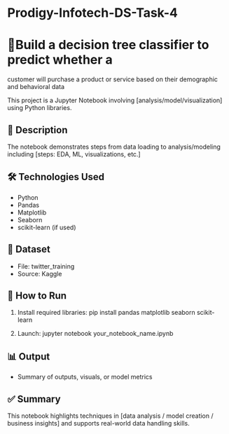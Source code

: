 # Prodigy-Infotech-DS-Task-4
# 📘Build a decision tree classifier to predict whether a
customer will purchase a product or service based on their
demographic and behavioral data

This project is a Jupyter Notebook involving [analysis/model/visualization] using Python libraries.

## 📌 Description
The notebook demonstrates steps from data loading to analysis/modeling including [steps: EDA, ML, visualizations, etc.]

## 🛠 Technologies Used
- Python
- Pandas
- Matplotlib
- Seaborn
- scikit-learn (if used)

## 📁 Dataset
- File: twitter_training
- Source: Kaggle

## 🚀 How to Run
1. Install required libraries:
   pip install pandas matplotlib seaborn scikit-learn

2. Launch:
   jupyter notebook your_notebook_name.ipynb

## 📊 Output
- Summary of outputs, visuals, or model metrics

## ✅ Summary
This notebook highlights techniques in [data analysis / model creation / business insights] and supports real-world data handling skills.
